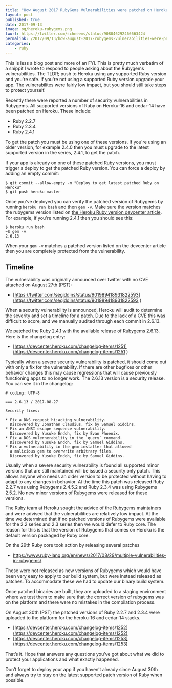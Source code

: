 ```yaml
---
title: "How August 2017 RubyGems Vulnerabilities were patched on Heroku"
layout: post
published: true
date: 2017-09-13
image: og/heroku-rubygems.png
twurl: https://twitter.com/schneems/status/908046292466663424
permalink: /2017/09/13/how-august-2017-rubygems-vulnerabilities-were-patched-on-heroku/
categories:
    - ruby
---
```


This is less a blog post and more of an FYI. This is pretty much verbatim of a snippit I wrote to respond to people asking about the Rubygems vulnerabilities. The TLDR; push to Heroku using any supported Ruby version and you're safe. If you're not using a supported Ruby version upgrade your app. The vulnerabilites were fairly low impact, but you should still take steps to protect yourself.

Recently there were reported a number of security vulnerabilities in Rubygems. All supported versions of Ruby on Heroku-16 and cedar-14 have been patched on Heroku. These include:

- Ruby 2.2.7
- Ruby 2.3.4
- Ruby 2.4.1

To get the patch you must be using one of these versions. If you're using an older version, for example 2.4.0 then you must upgrade to the latest supported version in the series, 2.4.1, to get the patch.

If your app is already on one of these patched Ruby versions, you must trigger a deploy to get the patched Ruby version. You can force a deploy by adding an empty commit:

```
$ git commit --allow-empty -m "Deploy to get latest patched Ruby on Heroku"
$ git push heroku master
```

Once you've deployed you can verify the patched version of Rubygems by running `heroku run bash` and then `gem -v`. Make sure the version matches the rubygems version listed on [the Heroku Ruby version devcenter article](https://devcenter.heroku.com/articles/ruby-support#ruby-versions). For example, if you're running 2.4.1 then you should see this:

```term
$ heroku run bash
~$ gem -v
2.6.13
```

When your `gem -v` matches a patched version listed on the devcenter article then you are completely protected from the vulnerability.


## Timeline

The vulnerability was originally announced over twitter with no CVE attached on August 27th (PST):

- [https://twitter.com/segiddins/status/901989418931822593](https://twitter.com/segiddins/status/901989418931822593 )

When a security vulnerability is announced, Heroku will audit to determine the severity and set a timeline for a patch. Due to the lack of a CVE this was difficult to score, and we manually audited through each commit in 2.6.13.

We patched the Ruby 2.4.1 with the available release of Rubygems 2.6.13. Here is the changelog entry:

- [https://devcenter.heroku.com/changelog-items/1251](https://devcenter.heroku.com/changelog-items/1251 )

Typically when a severe security vulnerability is patched, it should come out with only a fix for the vulnerability. If there are other bugfixes or other behavior changes this may cause regressions that will cause previously functioning apps to no longer work. The 2.6.13 version is a security release. You can see it in the changelog:

```
# coding: UTF-8

=== 2.6.13 / 2017-08-27

Security fixes:

* Fix a DNS request hijacking vulnerability.
  Discovered by Jonathan Claudius, fix by Samuel Giddins.
* Fix an ANSI escape sequence vulnerability.
  Discovered by Yusuke Endoh, fix by Evan Phoenix.
* Fix a DOS vulernerability in the `query` command.
  Discovered by Yusuke Endoh, fix by Samuel Giddins.
* Fix a vulnerability in the gem installer that allowed
  a malicious gem to overwrite arbitrary files.
  Discovered by Yusuke Endoh, fix by Samuel Giddins.
```

Usually when a severe security vulnerability is found all supported minor versions that are still maintained will be issued a security only patch. This allows anyone who needs an older version to be protected without having to adapt to any changes in behavior. At the time this patch was released Ruby 2.2.7 was using Rubygems 2.4.5.2 and Ruby 2.3.4 was using Rubygems 2.5.2. No new minor versions of Rubygems were released for these versions.

The Ruby team at Heroku sought the advice of the Rubygems maintainers and were advised that the vulnerabilities are relatively low impact. At the time we determined that if no patched versions of Rubygems were available for the 2.2 series and 2.3 series then we would defer to Ruby core. The reason for this is that the version of Rubygems that comes on Heroku is the default version packaged by Ruby core.

On the 29th Ruby core took action by releasing several patches

- [https://www.ruby-lang.org/en/news/2017/08/29/multiple-vulnerabilities-in-rubygems/ ](https://www.ruby-lang.org/en/news/2017/08/29/multiple-vulnerabilities-in-rubygems/ )

These were not released as new versions of Rubygems which would have been very easy to apply to our build system, but were instead released as patches. To accommodate these we had to update our binary build system.

Once patched binaries are built, they are uploaded to a staging environment where we test them to make sure that the correct version of rubygems was on the platform and there were no mistakes in the compilation process.

On August 30th (PST) the patched versions of Ruby 2.2.7 and 2.3.4 were uploaded to the platform for the heroku-16 and cedar-14 stacks.

- [https://devcenter.heroku.com/changelog-items/1252](https://devcenter.heroku.com/changelog-items/1252)
- [https://devcenter.heroku.com/changelog-items/1253](https://devcenter.heroku.com/changelog-items/1253)


That’s it. Hope that answers any questions you’ve got about what we did to protect your applications and what exactly happened.

Don’t forget to deploy your app if you haven’t already since August 30th and always try to stay on the latest supported patch version of Ruby when possible.
